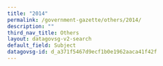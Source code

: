 ```yaml
---
title: "2014"
permalink: /government-gazette/others/2014/
description: ""
third_nav_title: Others
layout: datagovsg-v2-search
default_field: Subject
datagovsg-id: d_a371f5467d9ecf1b0e1962aaca41f42f
---
```

